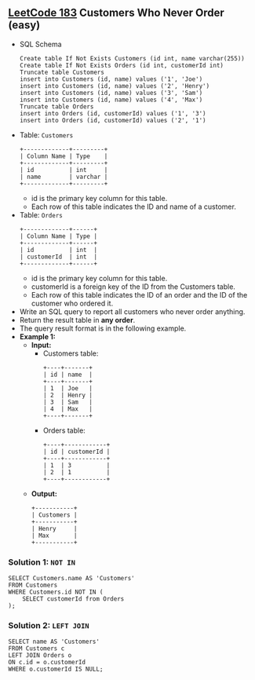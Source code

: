 ## [LeetCode 183](https://leetcode.com/problems/customers-who-never-order/) Customers Who Never Order (easy)

- SQL Schema
    ```mysql
    Create table If Not Exists Customers (id int, name varchar(255))
    Create table If Not Exists Orders (id int, customerId int)
    Truncate table Customers
    insert into Customers (id, name) values ('1', 'Joe')
    insert into Customers (id, name) values ('2', 'Henry')
    insert into Customers (id, name) values ('3', 'Sam')
    insert into Customers (id, name) values ('4', 'Max')
    Truncate table Orders
    insert into Orders (id, customerId) values ('1', '3')
    insert into Orders (id, customerId) values ('2', '1')
    ```
- Table: `Customers`
    ```
    +-------------+---------+
    | Column Name | Type    |
    +-------------+---------+
    | id          | int     |
    | name        | varchar |
    +-------------+---------+
    ```
    - id is the primary key column for this table.
    - Each row of this table indicates the ID and name of a customer.
- Table: `Orders`
    ```
    +-------------+------+
    | Column Name | Type |
    +-------------+------+
    | id          | int  |
    | customerId  | int  |
    +-------------+------+
    ```
    - id is the primary key column for this table.
    - customerId is a foreign key of the ID from the Customers table.
    - Each row of this table indicates the ID of an order and the ID of the customer who ordered it.
- Write an SQL query to report all customers who never order anything.
- Return the result table in **any order**.
- The query result format is in the following example.
- **Example 1:**
    - **Input:**
        - Customers table:
            ```
            +----+-------+
            | id | name  |
            +----+-------+
            | 1  | Joe   |
            | 2  | Henry |
            | 3  | Sam   |
            | 4  | Max   |
            +----+-------+
            ```
        - Orders table:
            ```
            +----+------------+
            | id | customerId |
            +----+------------+
            | 1  | 3          |
            | 2  | 1          |
            +----+------------+
            ```
    - **Output:**
        ```
        +-----------+
        | Customers |
        +-----------+
        | Henry     |
        | Max       |
        +-----------+
        ```

### Solution 1: `NOT IN`

```mysql
SELECT Customers.name AS 'Customers'
FROM Customers
WHERE Customers.id NOT IN (
	SELECT customerId from Orders
);
```

### Solution 2: `LEFT JOIN`

```mysql
SELECT name AS 'Customers'
FROM Customers c
LEFT JOIN Orders o
ON c.id = o.customerId
WHERE o.customerId IS NULL;
```


